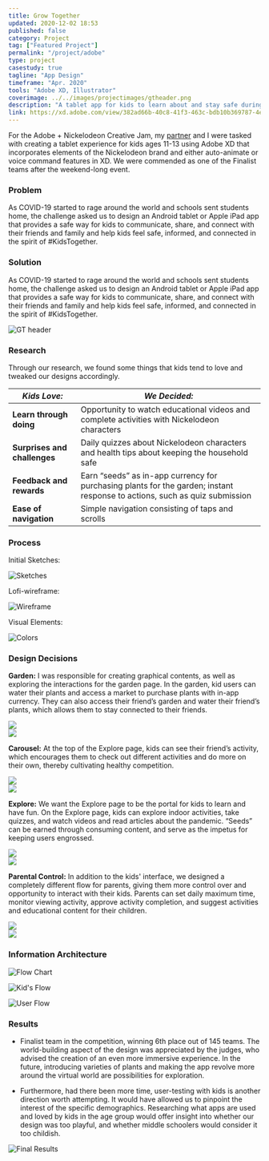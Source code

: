 ```yaml
---
title: Grow Together
updated: 2020-12-02 18:53
published: false
category: Project
tag: ["Featured Project"]
permalink: "/project/adobe"
type: project
casestudy: true
tagline: "App Design"
timeframe: "Apr. 2020"
tools: "Adobe XD, Illustrator"
coverimage: ../../images/projectimages/gtheader.png
description: "A tablet app for kids to learn about and stay safe during the international pandemic through tending to a virtual garden. Designed for US-college-wide Adobe + Nickelodeon Creative Jam, where my team placed 6th place out of 145 teams."
link: https://xd.adobe.com/view/382ad66b-40c8-41f3-463c-bdb10b369787-4e1b/
---
```


For the Adobe + Nickelodeon Creative Jam, my [partner](https://bricebai.com/) and I were tasked with creating a tablet experience for kids ages 11-13 using Adobe XD that incorporates elements of the Nickelodeon brand and either auto-animate or voice command features in XD. We were commended as one of the Finalist teams after the weekend-long event.   

### Problem

As COVID-19 started to rage around the world and schools sent students home, the challenge asked us to design an Android tablet or Apple iPad app that provides a safe way for kids to communicate, share, and connect with their friends and family and help kids feel safe, informed, and connected in the spirit of #KidsTogether.

### Solution

As COVID-19 started to rage around the world and schools sent students home, the challenge asked us to design an Android tablet or Apple iPad app that provides a safe way for kids to communicate, share, and connect with their friends and family and help kids feel safe, informed, and connected in the spirit of #KidsTogether.

![GT header](/projectimages/gtheader.png)

### Research

Through our research, we found some things that kids tend to love and tweaked our designs accordingly.

| *Kids Love:*                 | *We Decided:*                                                                        |
| -----------                  | ----------------------------------------                                             |
| **Learn through doing**      | Opportunity to watch educational videos and complete activities with Nickelodeon characters      |
| **Surprises and challenges** | Daily quizzes about Nickelodeon characters and health tips about keeping the household safe                            |
| **Feedback and rewards**     | Earn “seeds” as in-app currency for purchasing plants for the garden; instant response to actions, such as quiz submission  |
| **Ease of navigation**       | Simple navigation consisting of taps and scrolls                                     |


### Process

Initial Sketches:

![Sketches](/projectimages/.jpg)

Lofi-wireframe:

![Wireframe](/projectimages/GTWireframes.png)

Visual Elements:

![Colors](/projectimages/GTColors.png)

### Design Decisions

**Garden:** I was responsible for creating graphical contents, as well as exploring the interactions for the garden page. In the garden, kid users can water their plants and access a market to purchase plants with in-app currency. They can also access their friend’s garden and water their friend’s plants, which allows them to stay connected to their friends.

<div class="gt-showcase">
    <div class="gt-showcase-stat"><img src="/projectimages/GTGardenEDG.gif"/></div>
    <div class="gt-showcase-gif"><img src="/projectimages/GTGarden.gif"/></div>
</div>


**Carousel:** At the top of the Explore page, kids can see their friend’s activity, which encourages them to check out different activities and do more on their own, thereby cultivating healthy competition.

<div class="gt-showcase">
    <div class="gt-showcase-gif"><img src="/projectimages/GTCarousel.gif"/></div>
    <div class="gt-showcase-stat"><img src="/projectimages/GTCarouselEDG.gif"/></div>
</div>

**Explore:** We want the Explore page to be the portal for kids to learn and have fun. On the Explore page, kids can explore indoor activities, take quizzes, and watch videos and read articles about the pandemic. “Seeds” can be earned through consuming content, and serve as the impetus for keeping users engrossed.

<div class="gt-showcase">
    <div class="gt-showcase-stat"><img src="/projectimages/GTExploreEDG.gif"/></div>
    <div class="gt-showcase-gif"><img src="/projectimages/GTExplore.gif"/></div>
</div>

**Parental Control:** In addition to the kids' interface, we designed a completely different flow for parents, giving them more control over and opportunity to interact with their kids. Parents can set daily maximum time, monitor viewing activity, approve activity completion, and suggest activities and educational content for their children.

<div class="gt-showcase">
    <div class="gt-showcase-gif"><img src="/projectimages/GTParent.gif"/></div>
    <div class="gt-showcase-stat"><img src="/projectimages/GTParentEDG.gif"/></div>
</div>

### Information Architecture

![Flow Chart](/projectimages/GTFlow.png)

![Kid's Flow](/projectimages/GTFlowKid.png)

![User Flow](/projectimages/GTFlowParent.png)


### Results

* Finalist team in the competition, winning 6th place out of 145 teams. The world-building aspect of the design was appreciated by the judges, who advised the creation of an even more immersive experience. In the future, introducing varieties of plants and making the app revolve more around the virtual world are possibilities for exploration.

* Furthermore, had there been more time, user-testing with kids is another direction worth attempting. It would have allowed us to pinpoint the interest of the specific demographics. Researching what apps are used and loved by kids in the age group would offer insight into whether our design was too playful, and whether middle schoolers would consider it too childish.

![Final Results](/projectimages/GTFinal.png)
